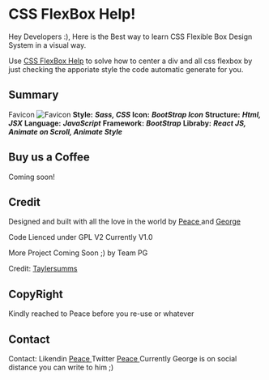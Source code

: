 # CSS FlexBox Help!
Hey Developers :), Here is the Best way to learn CSS Flexible Box Design System in a visual way.

Use [CSS FlexBox Help](https://biadedigital.github.io/flexbox-test/) to solve how to center a div and all css flexbox by just checking the apporiate style the code automatic generate for you.

## Summary
Favicon ![Favicon ](https://biadedigital.github.io/flexbox-test/assets/img/favicon/favicon.ico)
**Style:** ***Sass, CSS***
**Icon:** ***BootStrap Icon***
**Structure:** ***Html, JSX***
**Language:** ***JavaScript***
**Framework:** ***BootStrap***
**Libraby:** ***React JS, Animate on Scroll, Animate Style***


## Buy us a Coffee
Coming soon!

## Credit
Designed and built with all the love in the world by [Peace ](https://www.linkedin.com/in/peacesolomon) and  [George](https://biadedigital.com)

Code Lienced under GPL V2 Currently V1.0

More Project Coming Soon ;) by Team PG

Credit: [Taylersumms](https://twitter.com/taylersumms)

## CopyRight
Kindly reached to Peace before you re-use or whatever

## Contact
Contact:  Likendin [Peace ](https://www.linkedin.com/in/peacesolomon)
			Twitter [Peace ](https://wwwtwitter.com/peacesolomon)
Currently George is on social distance you can write to him ;)
